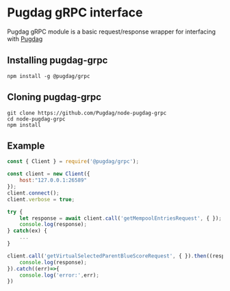 # Pugdag gRPC interface

Pugdag gRPC module is a basic request/response wrapper for interfacing with [Pugdag](https://github.com/Pugdag/node-pugdag)

## Installing pugdag-grpc

```
npm install -g @pugdag/grpc
```

## Cloning pugdag-grpc

```
git clone https://github.com/Pugdag/node-pugdag-grpc
cd node-pugdag-grpc
npm install
```

## Example

```js
const { Client } = require('@pugdag/grpc');

const client = new Client({
    host:"127.0.0.1:26589"
});
client.connect();
client.verbose = true;

try {
    let response = await client.call('getMempoolEntriesRequest', { });
    console.log(response);
} catch(ex) {
    ...
}

client.call('getVirtualSelectedParentBlueScoreRequest', { }).then((response)=>{
    console.log(response);
}).catch((err)=>{
    console.log('error:',err);
})
```
